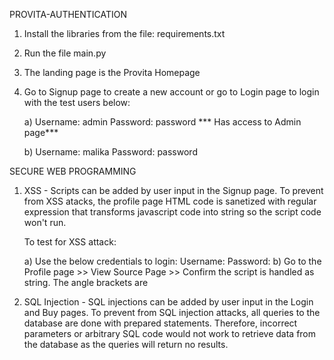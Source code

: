 PROVITA-AUTHENTICATION

1) Install the libraries from the file: requirements.txt
2) Run the file main.py
3) The landing page is the Provita Homepage
4) Go to Signup page to create a new account or go to Login page to login with the test users below:
    
    a) Username: admin
    Password: password
    *** Has access to Admin page***
    
    b) Username: malika
    Password: password
    
SECURE WEB PROGRAMMING

1) XSS - Scripts can be added by user input in the Signup page. 
To prevent from XSS atacks, the profile page HTML code is sanetized with regular expression
that transforms javascript code into string so the script code won't run.
    
    To test for XSS attack:
    
    a) Use the below credentials to login:
    Username: <script>alert(‘XSS’)</script>
    Password: <script>alert(‘XSS’)</script>
    b) Go to the Profile page >> View Source Page >> Confirm the script is handled as string. The angle brackets are 

2) SQL Injection - SQL injections can be added by user input in the Login and Buy pages. 
To prevent from SQL injection attacks, all queries to the database are done with prepared statements. 
Therefore, incorrect parameters or arbitrary SQL code would not work to retrieve data from the database as the queries will return no results.